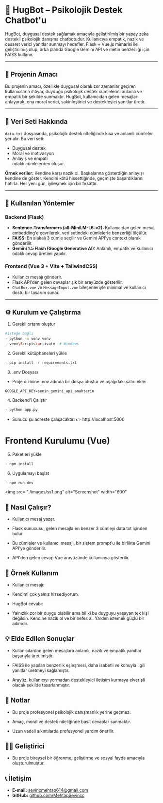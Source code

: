 # 🤗 HugBot – Psikolojik Destek Chatbot'u

HugBot, duygusal destek sağlamak amacıyla geliştirilmiş bir yapay zeka destekli psikolojik danışma chatbotudur. Kullanıcıya empatik, nazik ve cesaret verici yanıtlar sunmayı hedefler. Flask + Vue.js mimarisi ile geliştirilmiş olup, arka planda Google Gemini API ve metin benzerliği için FAISS kullanır.

---

## 🎯 Projenin Amacı

Bu projenin amacı, özellikle duygusal olarak zor zamanlar geçiren kullanıcıların ihtiyaç duyduğu psikolojik destek cümlelerini anlamlı ve empatik bir şekilde sunmaktır. HugBot, kullanıcıdan gelen mesajları anlayarak, ona moral verici, sakinleştirici ve destekleyici yanıtlar üretir.

---

## 📁 Veri Seti Hakkında

`data.txt` dosyasında, psikolojik destek niteliğinde kısa ve anlamlı cümleler yer alır. Bu veri seti:
- Duygusal destek
- Moral ve motivasyon
- Anlayış ve empati  
odaklı cümlelerden oluşur.

**Örnek veriler:**
Kendine karşı nazik ol. Başkalarına gösterdiğin anlayışı kendine de göster.
Kendini kötü hissettiğinde, geçmişte başardıklarını hatırla.
Her yeni gün, iyileşmek için bir fırsattır.

---

## 🧠 Kullanılan Yöntemler

### Backend (Flask)
- **Sentence-Transformers (all-MiniLM-L6-v2):** Kullanıcıdan gelen mesaj embedding'e çevrilerek, veri setindeki cümlelerle benzerliği ölçülür.
- **FAISS:** En alakalı 3 cümle seçilir ve Gemini API'ye context olarak gönderilir.
- **Gemini 1.5 Flash (Google Generative AI):** Anlamlı, empatik ve kullanıcı odaklı cevap üretimi yapılır.

### Frontend (Vue 3 + Vite + TailwindCSS)
- Kullanıcı mesajı gönderir.
- Flask API'den gelen cevaplar şık bir arayüzde gösterilir.
- `ChatBox.vue` ve `MessageInput.vue` bileşenleriyle minimal ve kullanıcı dostu bir tasarım sunar.

---

## ⚙️ Kurulum ve Çalıştırma

1. Gerekli ortamı oluştur 
```bash
#isteğe bağlı
- python -m venv venv
- venv\Scripts\activate  # Windows
```
2. Gerekli kütüphaneleri yükle
```bash
- pip install -r requirements.txt
```

3. .env Dosyası
- Proje dizinine .env adında bir dosya oluştur ve aşağıdaki satırı ekle:
```
GOOGLE_API_KEY=senin_gemini_api_anahtarin

```

4. Backend’i Çalıştır
```bash
- python app.py
```
- Sunucu şu adreste çalışacaktır:
👉 http://localhost:5000

# Frontend Kurulumu (Vue)
5. Paketleri yükle
```bash
- npm install
```
6. Uygulamayı başlat
```bash
- npm run dev
```
<img src= "./images/ss1.png" alt="Screenshot" width="600"

## 🚀 Nasıl Çalışır?

- Kullanıcı mesaj yazar.

- Flask sunucusu, gelen mesajla en benzer 3 cümleyi data.txt içinden bulur.

- Bu cümleler ve kullanıcı mesajı, bir sistem prompt'u ile birlikte Gemini API’ye gönderilir.

- API'den gelen cevap Vue arayüzünde kullanıcıya gösterilir.

## 🧪 Örnek Kullanım

- Kullanıcı mesajı:

- Kendimi çok yalnız hissediyorum.

- HugBot cevabı:

- Yalnızlık zor bir duygu olabilir ama bil ki bu duyguyu yaşayan tek kişi değilsin. Kendine nazik ol ve bir nefes al. Yardım istemek güçlü bir adımdır.

## 💡 Elde Edilen Sonuçlar

- Kullanıcılardan gelen mesajlara anlamlı, nazik ve empatik yanıtlar başarıyla üretilmiştir.

- FAISS ile yapılan benzerlik eşleşmesi, daha isabetli ve konuyla ilgili yanıtlar üretmeyi sağlamıştır.

- Arayüz, kullanıcıyı yormadan destekleyici iletişim kurmaya elverişli olacak şekilde tasarlanmıştır.

## 📌 Notlar

- Bu proje profesyonel psikolojik danışmanlık yerine geçmez.

- Amaç, moral ve destek niteliğinde basit cevaplar sunmaktır.

- Uzun vadeli sıkıntılarda profesyonel yardım önerilir.

## 👨‍💻 Geliştirici

- Bu proje bireysel bir öğrenme, geliştirme ve sosyal fayda amacıyla oluşturulmuştur.

## 📞 İletişim
- **E-mail:** [sevincmehtap614@gmail.com](mailto:sevincmehtap614@gmail.com)
- **GitHub:** [github.com/MehtapSevincc](https://github.com/MehtapSevincc)